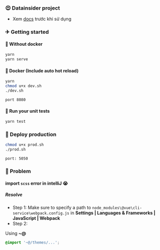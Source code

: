 ### 😍 Datainsider project

- Xem [docs](./docs) trước khi sử dụng

### ✈ Getting started

#### 🔭 Without docker

```sh
yarn
yarn serve
```

#### 🚛 Docker (Include auto hot reload)

```sh
yarn
chmod u+x dev.sh
./dev.sh
```

```
port 8080
```

#### 🧪 Run your unit tests

```sh
yarn test
```

### 🔌 Deploy production

```sh
chmod u+x prod.sh
./prod.sh
```

```
port: 5050
```

### 🐛 Problem

#### import `scss` error in **intelliJ** 😭

##### Resolve

- Step 1: Make sure to specify a path to `node_modules\@vue\cli-service\webpack.config.js` in **Settings | Languages & Frameworks | JavaScript | Webpack**
- Step 2:

Using **~@**

```scss
@import '~@/themes/...';
```

